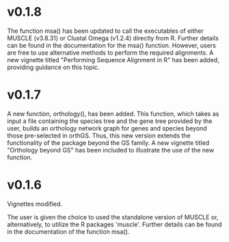 # v0.1.8
The function msa() has been updated to call the executables of either MUSCLE (v3.8.31) or Clustal Omega (v1.2.4) directly from R. Further details can be found in the documentation for the msa() function. However, users are free to use alternative methods to perform the required alignments. A new vignette titled "Performing Sequence Alignment in R" has been added, providing guidance on this topic.

# v0.1.7
A new function, orthology(), has been added. This function, which takes as input a file containing the species tree and the gene tree provided by the user, builds an orthology network graph for genes and species beyond those pre-selected in orthGS. Thus, this new version extends the functionality of the package beyond the GS family. A new vignette titled "Orthology beyond GS" has been included to illustrate the use of the new function.

# v0.1.6
Vignettes modified.

The user is given the choice to used the standalone version of MUSCLE or, alternatively, to utilize the R packages 'muscle'. Further details can be found in the documentation of the function msa().
